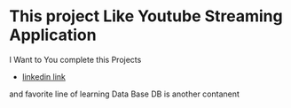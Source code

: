 # This project Like Youtube Streaming Application
 
I Want to You complete this Projects

- [linkedin link](https://www.linkedin.com/in/muhammad-inam-6245b82a0/)



and favorite line of learning Data Base
DB is another contanent